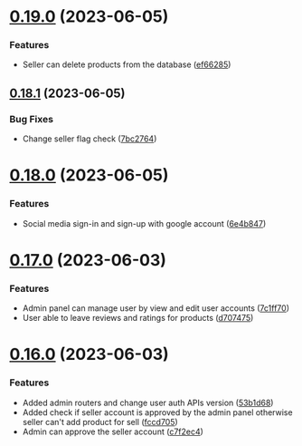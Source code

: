 # [0.19.0](https://github.com/hossainchisty/eCommerce-Backend-API/compare/v0.18.1...v0.19.0) (2023-06-05)


### Features

* Seller can delete products from the database ([ef66285](https://github.com/hossainchisty/eCommerce-Backend-API/commit/ef6628550fa2794a5509de5f7349bcea7e8de1de))



## [0.18.1](https://github.com/hossainchisty/eCommerce-Backend-API/compare/v0.18.0...v0.18.1) (2023-06-05)


### Bug Fixes

* Change seller flag check ([7bc2764](https://github.com/hossainchisty/eCommerce-Backend-API/commit/7bc27649fc42454eba0ed89e5de6a02ee31a3d70))



# [0.18.0](https://github.com/hossainchisty/eCommerce-Backend-API/compare/v0.17.0...v0.18.0) (2023-06-05)


### Features

* Social media sign-in and sign-up with google account ([6e4b847](https://github.com/hossainchisty/eCommerce-Backend-API/commit/6e4b84749241a15abbae7acffc80b8b52480cc99))



# [0.17.0](https://github.com/hossainchisty/eCommerce-Backend-API/compare/v0.16.0...v0.17.0) (2023-06-03)


### Features

* Admin panel can manage user by view and edit user accounts ([7c1ff70](https://github.com/hossainchisty/eCommerce-Backend-API/commit/7c1ff70212b4357ac0fb4741dc0da6815679e155))
* User able to leave reviews and ratings for products ([d707475](https://github.com/hossainchisty/eCommerce-Backend-API/commit/d7074757dad7b2f69776ffb5b2041cd2caa405ca))



# [0.16.0](https://github.com/hossainchisty/eCommerce-Backend-API/compare/v0.15.0...v0.16.0) (2023-06-03)


### Features

* Added admin routers and change user auth APIs version ([53b1d68](https://github.com/hossainchisty/eCommerce-Backend-API/commit/53b1d68b4e3cadaa911be78f05043e0904d238b2))
* Added check if seller account is approved by the admin panel otherwise seller can't add product for sell ([fccd705](https://github.com/hossainchisty/eCommerce-Backend-API/commit/fccd7056bc23b8f3ce24f63a2c7f2c8c30c89abb))
* Admin can approve the seller account ([c7f2ec4](https://github.com/hossainchisty/eCommerce-Backend-API/commit/c7f2ec4618a56010809867145dd2dbb5188ddbcb))



